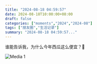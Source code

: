 ```yaml
---
title: "2024-08-18 04:59:57"
date: 2024-08-18T10:00:00+08:00
draft: false
categories: ["moments","2024","2024-08"]
tags: ["朋友圈","生活记录"]
summary: "2024-08-18 04:59:57..."
---
```


谁能告诉我，为什么今年西瓜这么便宜？🤔

![Media 1](/Moments/photos/2024-08-18/202408180459570.jpg)

